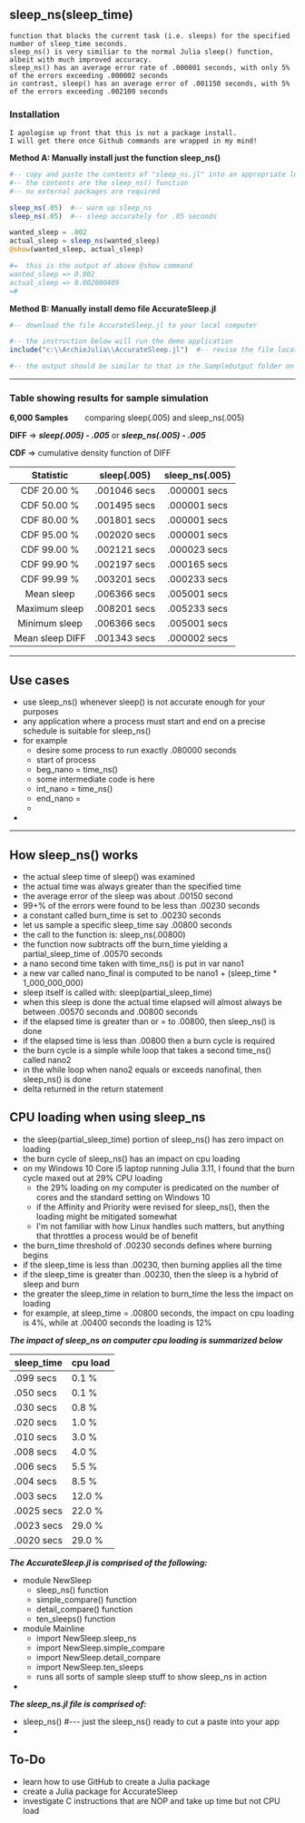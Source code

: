 ## sleep_ns(sleep_time)
```
function that blocks the current task (i.e. sleeps) for the specified number of sleep_time seconds.
sleep_ns() is very similiar to the normal Julia sleep() function, albeit with much improved accuracy.
sleep_ns() has an average error rate of .000001 seconds, with only 5% of the errors exceeding .000002 seconds
in contrast, sleep() has an average error of .001150 seconds, with 5% of the errors exceeding .002100 seconds
```
### Installation
```
I apologise up front that this is not a package install.
I will get there once Github commands are wrapped in my mind!
```

**Method A: Manually install just the function sleep_ns()**
```julia
#-- copy and paste the contents of "sleep_ns.jl" into an appropriate location in your Julia application
#-- the contents are the sleep_ns() function
#-- no external packages are required 

sleep_ns(.05)  #-- warm up sleep_ns
sleep_ns(.05)  #-- sleep accurately for .05 seconds

wanted_sleep = .002
actual_sleep = sleep_ns(wanted_sleep)
@show(wanted_sleep, actual_sleep)

#=  this is the output of above @show command
wanted_sleep => 0.002
actual_sleep => 0.002000409
=#

```
**Method B: Manually install demo file AccurateSleep.jl**
```julia
#-- download the file AccurateSleep.jl to your local computer

#-- the instruction below will run the demo application
include("c:\\ArchieJulia\\AccurateSleep.jl")  #-- revise the file location specific to your Julia installation

#-- the output should be similar to that in the SampleOutput folder on GitHub

```


-----------
### Table showing results for sample simulation
**6,000 Samples**  `   ` comparing sleep(.005)  and  sleep_ns(.005)

**DIFF** => ***sleep(.005) - .005***  or ***sleep_ns(.005) - .005***

**CDF** => cumulative density function of DIFF

  Statistic            |   sleep(.005)           | sleep_ns(.005)                 
:-------------------:  |  :-------------------:  | :-----------------:
CDF 20.00 %            |  .001046 secs           |  .000001 secs
CDF 50.00 %            |  .001495 secs           |  .000001 secs
CDF 80.00 %            |  .001801 secs           |  .000001 secs
CDF 95.00 %            |  .002020 secs           |  .000001 secs
CDF 99.00 %            |  .002121 secs           |  .000023 secs
CDF 99.90 %            |  .002197 secs           |  .000165 secs
CDF 99.99 %            |  .003201 secs           |  .000233 secs
Mean sleep             |  .006366 secs           |  .005001 secs
Maximum sleep          |  .008201 secs           |  .005233 secs
Minimum sleep          |  .006366 secs           |  .005001 secs
Mean sleep DIFF        |  .001343 secs           |  .000002 secs


----------
## Use cases
* use sleep_ns() whenever sleep() is not accurate enough for your purposes
* any application where a process must start and end on a precise schedule is suitable for sleep_ns()
* for example
  * desire some process to run exactly .080000 seconds
  * start of process
  * beg_nano = time_ns()
  * some intermediate code is here
  * int_nano = time_ns()
  * end_nano = 
  * 
* 

-------------


## How sleep_ns() works 
  * the actual sleep time of sleep() was examined
  * the actual time was always greater than the specified time
  * the average error of the sleep was about .00150 second
  * 99+% of the errors were found to be less than .00230 seconds
  * a constant called burn_time is set to .00230 seconds
  * let us sample a specific sleep_time say .00800 seconds
  * the call to the function is:  sleep_ns(.00800)
  * the function now subtracts off the burn_time yielding a partial_sleep_time of .00570 seconds
  * a nano second time taken with time_ns() is put in var nano1
  * a new var called nano_final is computed to be nano1 + (sleep_time * 1_000_000_000)
  * sleep itself is called with:  sleep(partial_sleep_time)
  * when this sleep is done the actual time elapsed will almost always be between .00570 seconds and .00800 seconds
  * if the elapsed time is greater than or = to .00800, then sleep_ns() is done
  * if the elapsed time is less than .00800 then a burn cycle is required
  * the burn cycle is a simple while loop that takes a second time_ns() called nano2
  * in the while loop when nano2 equals or exceeds nanofinal, then sleep_ns() is done
  * delta returned in the return statement 
  
## CPU loading when using sleep_ns
* the sleep(partial_sleep_time) portion of sleep_ns() has zero impact on loading
* the burn cycle of sleep_ns() has an impact on cpu loading
* on my Windows 10 Core i5 laptop running Julia 3.11, I found that the burn cycle maxed out at 29% CPU loading
  * the 29% loading on my computer is predicated on the number of cores and the standard setting on Windows 10
  * if the Affinity and Priority were revised for sleep_ns(), then the loading might be mitigated somewhat
  * I'm not familiar with how Linux handles such matters, but anything that throttles a process would be of benefit
* the burn_time threshold of .00230 seconds defines where burning begins
* if the sleep_time is less than .00230, then burning applies all the time
* if the sleep_time is greater than .00230, then the sleep is a hybrid of sleep and burn
* the greater the sleep_time in relation to burn_time the less the impact on loading
* for example, at sleep_time = .00800 seconds, the impact on cpu loading is 4%, while at .00400 seconds the loading is 12%


***The impact of sleep_ns on computer cpu loading is summarized below***

sleep_time   |        cpu load  
-----------  |        --------  
  .099 secs  |         0.1 %
  .050 secs  |         0.1 %    
  .030 secs  |         0.8 %
  .020 secs  |         1.0 %
  .010 secs  |         3.0 %
  .008 secs  |         4.0 %
  .006 secs  |         5.5 %
  .004 secs  |         8.5 %
  .003 secs  |        12.0 %
  .0025 secs |        22.0 %
  .0023 secs |        29.0 %
  .0020 secs |        29.0 %
  
  
 
 
 ***The AccurateSleep.jl is comprised of the following:***
 * module NewSleep
   * sleep_ns() function
   * simple_compare() function
   * detail_compare() function
   * ten_sleeps() function
 * module Mainline
   * import NewSleep.sleep_ns
   * import NewSleep.simple_compare
   * import NewSleep.detail_compare
   * import NewSleep.ten_sleeps
   * runs all sorts of sample sleep stuff to show sleep_ns in action
 * 

***The sleep_ns.jl file is comprised of:***
* sleep_ns()   #--- just the sleep_ns() ready to cut a paste into your app
* 

## To-Do
* learn how to use GitHub to create a Julia package
* create a Julia package for AccurateSleep
* investigate C instructions that are NOP and take up time but not CPU load

